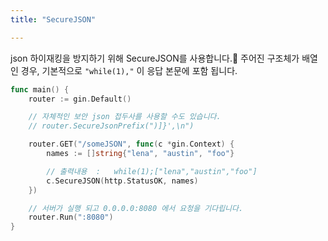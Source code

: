 ```yaml
---
title: "SecureJSON"

---
```


json 하이재킹을 방지하기 위해 SecureJSON를 사용합니다.
주어진 구조체가 배열인 경우, 기본적으로 `"while(1),"` 이 응답 본문에 포함 됩니다.

```go
func main() {
	router := gin.Default()

	// 자체적인 보안 json 접두사를 사용할 수도 있습니다.
	// router.SecureJsonPrefix(")]}',\n")

	router.GET("/someJSON", func(c *gin.Context) {
		names := []string{"lena", "austin", "foo"}

		// 출력내용  :   while(1);["lena","austin","foo"]
		c.SecureJSON(http.StatusOK, names)
	})

	// 서버가 실행 되고 0.0.0.0:8080 에서 요청을 기다립니다.
	router.Run(":8080")
}
```
